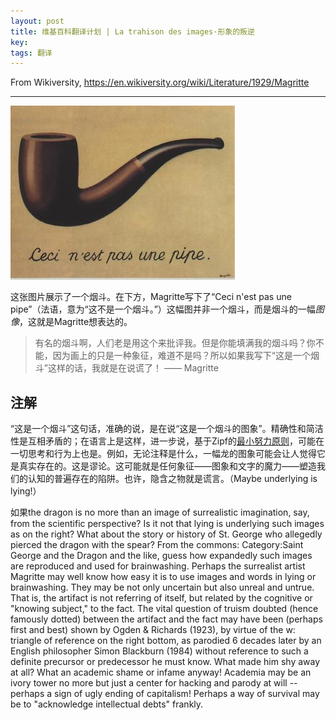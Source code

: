 ```yaml
---
layout: post
title: 维基百科翻译计划 | La trahison des images·形象的叛逆
key: 
tags: 翻译
---
```


From Wikiversity, <https://en.wikiversity.org/wiki/Literature/1929/Magritte>

---

![形象的叛逆](/assets/images/2018-08-14-this-is-not-a-pipe.jpg)

这张图片展示了一个烟斗。在下方，Magritte写下了“Ceci n'est pas une pipe”（法语，意为“这不是一个烟斗。”）这幅图并非一个烟斗，而是烟斗的一幅*图像*，这就是Magritte想表达的。

> 有名的烟斗啊，人们老是用这个来批评我。但是你能填满我的烟斗吗？你不能，因为画上的只是一种象征，难道不是吗？所以如果我写下“这是一个烟斗”这样的话，我就是在说谎了！ —— Magritte

<!--more-->

## 注解

“这是一个烟斗”这句话，准确的说，是在说“这是一个烟斗的图象”。精确性和简洁性是互相矛盾的；在语言上是这样，进一步说，基于Zipf的[最小努力原则](https://en.wikipedia.org/wiki/principle_of_least_effort)，可能在一切思考和行为上也是。例如，无论注释是什么，一幅龙的图象可能会让人觉得它是真实存在的。这是谬论。这可能就是任何象征——图象和文字的魔力——塑造我们的认知的普遍存在的陷阱。也许，隐含之物就是谎言。（Maybe underlying is lying!）

如果the dragon is no more than an image of surrealistic imagination, say, from the scientific perspective? Is it not that lying is underlying such images as on the right? What about the story or history of St. George who allegedly pierced the dragon with the spear? From the commons: Category:Saint George and the Dragon and the like, guess how expandedly such images are reproduced and used for brainwashing. Perhaps the surrealist artist Magritte may well know how easy it is to use images and words in lying or brainwashing. They may be not only uncertain but also unreal and untrue. That is, the artifact is not referring of itself, but related by the cognitive or "knowing subject," to the fact.
The vital question of truism doubted (hence famously dotted) between the artifact and the fact may have been (perhaps first and best) shown by Ogden & Richards (1923), by virtue of the w: triangle of reference on the right bottom, as parodied 6 decades later by an English philosopher Simon Blackburn (1984) without reference to such a definite precursor or predecessor he must know. What made him shy away at all? What an academic shame or infame anyway! Academia may be an ivory tower no more but just a center for hacking and parody at will -- perhaps a sign of ugly ending of capitalism! Perhaps a way of survival may be to "acknowledge intellectual debts" frankly. 
